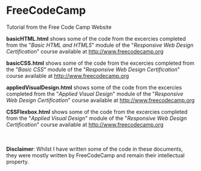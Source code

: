 # FreeCodeCamp
Tutorial from the Free Code Camp Website

<b>basicHTML.html</b> shows some of the code from the excercies completed from the "<i>Basic HTML and HTML5</i>" module of the "<i>Responsive Web Design Certification</i>" course available at http://www.freecodecamp.org

<b>basicCSS.html</b> shows some of the code from the excercies completed from the "<i>Basic CSS</i>" module of the "<i>Responsive Web Design Certification</i>" course available at http://www.freecodecamp.org

<b>appliedVisualDesign.html</b> shows some of the code from the excercies completed from the "<i>Applied Visual Design</i>" module of the "<i>Responsive Web Design Certification</i>" course available at http://www.freecodecamp.org

<b>CSSFlexbox.html</b> shows some of the code from the excercies completed from the "<i>Applied Visual Design</i>" module of the "<i>Responsive Web Design Certification</i>" course available at http://www.freecodecamp.org



</br></br>
<b>Disclaimer</b>: Whilst I have written some of the code in these documents, they were mostly written by FreeCodeCamp and remain their intellectual property.
